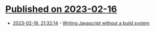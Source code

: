 # [Published on 2023-02-16](index.md)

* [2023-02-16, 21:32:14](https://lobste.rs/s/0jzgzb/writing_javascript_without_build_system) - [Writing Javascript without a build system](https://jvns.ca/blog/2023/02/16/writing-javascript-without-a-build-system/)

